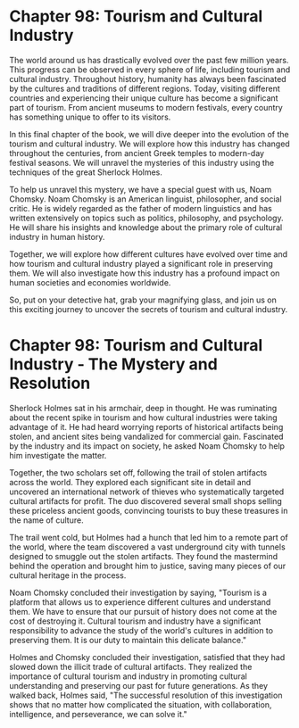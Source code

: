 # Chapter 98: Tourism and Cultural Industry

The world around us has drastically evolved over the past few million years. This progress can be observed in every sphere of life, including tourism and cultural industry. Throughout history, humanity has always been fascinated by the cultures and traditions of different regions. Today, visiting different countries and experiencing their unique culture has become a significant part of tourism. From ancient museums to modern festivals, every country has something unique to offer to its visitors.

In this final chapter of the book, we will dive deeper into the evolution of the tourism and cultural industry. We will explore how this industry has changed throughout the centuries, from ancient Greek temples to modern-day festival seasons. We will unravel the mysteries of this industry using the techniques of the great Sherlock Holmes.

To help us unravel this mystery, we have a special guest with us, Noam Chomsky. Noam Chomsky is an American linguist, philosopher, and social critic. He is widely regarded as the father of modern linguistics and has written extensively on topics such as politics, philosophy, and psychology. He will share his insights and knowledge about the primary role of cultural industry in human history.

Together, we will explore how different cultures have evolved over time and how tourism and cultural industry played a significant role in preserving them. We will also investigate how this industry has a profound impact on human societies and economies worldwide.

So, put on your detective hat, grab your magnifying glass, and join us on this exciting journey to uncover the secrets of tourism and cultural industry.
# Chapter 98: Tourism and Cultural Industry - The Mystery and Resolution

Sherlock Holmes sat in his armchair, deep in thought. He was ruminating about the recent spike in tourism and how cultural industries were taking advantage of it. He had heard worrying reports of historical artifacts being stolen, and ancient sites being vandalized for commercial gain. Fascinated by the industry and its impact on society, he asked Noam Chomsky to help him investigate the matter.

Together, the two scholars set off, following the trail of stolen artifacts across the world. They explored each significant site in detail and uncovered an international network of thieves who systematically targeted cultural artifacts for profit. The duo discovered several small shops selling these priceless ancient goods, convincing tourists to buy these treasures in the name of culture.

The trail went cold, but Holmes had a hunch that led him to a remote part of the world, where the team discovered a vast underground city with tunnels designed to smuggle out the stolen artifacts. They found the mastermind behind the operation and brought him to justice, saving many pieces of our cultural heritage in the process.

Noam Chomsky concluded their investigation by saying, "Tourism is a platform that allows us to experience different cultures and understand them. We have to ensure that our pursuit of history does not come at the cost of destroying it. Cultural tourism and industry have a significant responsibility to advance the study of the world's cultures in addition to preserving them. It is our duty to maintain this delicate balance."

Holmes and Chomsky concluded their investigation, satisfied that they had slowed down the illicit trade of cultural artifacts. They realized the importance of cultural tourism and industry in promoting cultural understanding and preserving our past for future generations. As they walked back, Holmes said, "The successful resolution of this investigation shows that no matter how complicated the situation, with collaboration, intelligence, and perseverance, we can solve it."